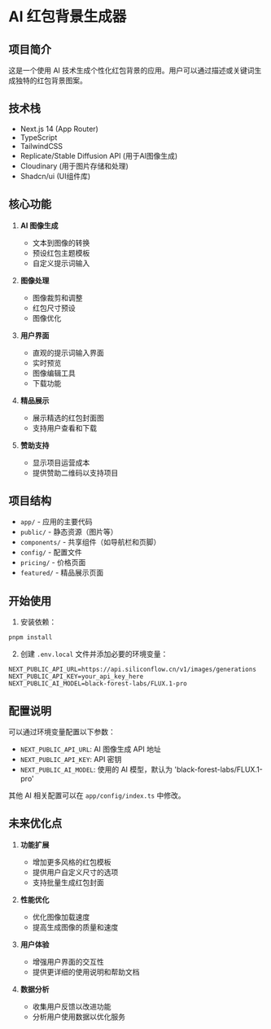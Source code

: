 # AI 红包背景生成器

## 项目简介

这是一个使用 AI 技术生成个性化红包背景的应用。用户可以通过描述或关键词生成独特的红包背景图案。

## 技术栈

- Next.js 14 (App Router)
- TypeScript
- TailwindCSS
- Replicate/Stable Diffusion API (用于AI图像生成)
- Cloudinary (用于图片存储和处理)
- Shadcn/ui (UI组件库)

## 核心功能

1. **AI 图像生成**
   - 文本到图像的转换
   - 预设红包主题模板
   - 自定义提示词输入

2. **图像处理**
   - 图像裁剪和调整
   - 红包尺寸预设
   - 图像优化

3. **用户界面**
   - 直观的提示词输入界面
   - 实时预览
   - 图像编辑工具
   - 下载功能

4. **精品展示**
   - 展示精选的红包封面图
   - 支持用户查看和下载

5. **赞助支持**
   - 显示项目运营成本
   - 提供赞助二维码以支持项目

## 项目结构

- `app/` - 应用的主要代码
- `public/` - 静态资源（图片等）
- `components/` - 共享组件（如导航栏和页脚）
- `config/` - 配置文件
- `pricing/` - 价格页面
- `featured/` - 精品展示页面

## 开始使用

1. 安装依赖：

```bash
pnpm install
```

2. 创建 `.env.local` 文件并添加必要的环境变量：

```
NEXT_PUBLIC_API_URL=https://api.siliconflow.cn/v1/images/generations
NEXT_PUBLIC_API_KEY=your_api_key_here
NEXT_PUBLIC_AI_MODEL=black-forest-labs/FLUX.1-pro
```

## 配置说明

可以通过环境变量配置以下参数：

- `NEXT_PUBLIC_API_URL`: AI 图像生成 API 地址
- `NEXT_PUBLIC_API_KEY`: API 密钥
- `NEXT_PUBLIC_AI_MODEL`: 使用的 AI 模型，默认为 'black-forest-labs/FLUX.1-pro'

其他 AI 相关配置可以在 `app/config/index.ts` 中修改。

## 未来优化点

1. **功能扩展**
   - 增加更多风格的红包模板
   - 提供用户自定义尺寸的选项
   - 支持批量生成红包封面

2. **性能优化**
   - 优化图像加载速度
   - 提高生成图像的质量和速度

3. **用户体验**
   - 增强用户界面的交互性
   - 提供更详细的使用说明和帮助文档

4. **数据分析**
   - 收集用户反馈以改进功能
   - 分析用户使用数据以优化服务
